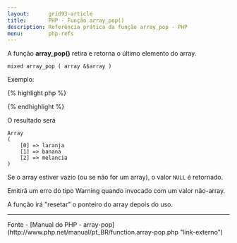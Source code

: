 ```yaml
---
layout:      grid93-article
title:       PHP - Função array_pop()
description: Referência prática da função array_pop - PHP
menu:        php-refs
---
```



A função __array_pop()__ retira e retorna o último elemento do array.

    mixed array_pop ( array &$array )


Exemplo:

{% highlight php %}
<?php
$cesta = array("laranja", "banana", "melancia", "morango");
$fruta = array_pop($cesta);
print_r($cesta);
?>
{% endhighlight %}

O resultado será

    Array
    (
        [0] => laranja
        [1] => banana
        [2] => melancia
    )

Se o array estiver vazio (ou se não for um array), o valor `NULL` é retornado.

Emitirá um erro do tipo Warning quando invocado com um valor não-array.

A função irá "resetar" o ponteiro do array depois do uso.


<hr>
Fonte
- [Manual do PHP - array-pop](http://www.php.net/manual/pt_BR/function.array-pop.php "link-externo")
